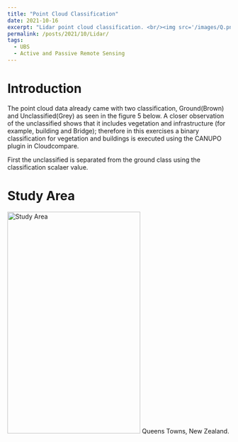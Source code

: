 ```yaml
---
title: "Point Cloud Classification"
date: 2021-10-16
excerpt: "Lidar point cloud classification. <br/><img src='/images/Q.png'/>"
permalink: /posts/2021/10/Lidar/
tags:
  - UBS
  - Active and Passive Remote Sensing
---
```



Introduction
===

The point cloud data already came with two classification, Ground(Brown) and Unclassified(Grey) as seen in the figure 5 below. A  closer observation of the unclassified shows that it includes vegetation and infrastructure (for example, building and Bridge); therefore in this exercises a binary classification for  vegetation and buildings is executed using the CANUPO plugin in Cloudcompare.

First the unclassified is separated from the ground class using the classification scalaer value.

Study Area
===

<img src="/images/Study-Area.png" alt="Study Area" style="height: 500px; width:300px;"/>
Queens Towns, New Zealand.

